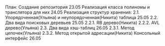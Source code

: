 План:
Создание репозитория 23.05
Реализация класса полиномы и транслятора для них 24.05
Реализация структур хранения:
2.1. Упорядоченная(Ульяна) и неупорядоченная(Никита) таблица 25.05
2.2. Два вида поисковых деревьев 25.05
  2.2.1. RB дерево(Никита)
  2.2.2. AVL дерево(Ульяна)
2.3. Два вида хэш-таблиц 26.05
  2.3.1. Метод цепочек(Ульяна)
  2.3.2. Метод открытой адресации(Никита)
Консольный интерфейс 26.05
